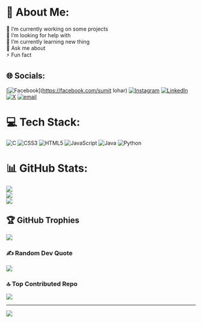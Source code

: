 # 💫 About Me:
🔭 I’m currently working on some projects<br>🤝 I’m looking for help with<br>🌱 I’m currently learning new thing<br>💬 Ask me about<br>⚡ Fun fact


## 🌐 Socials:
[![Facebook](https://img.shields.io/badge/Facebook-%231877F2.svg?logo=Facebook&logoColor=white)](https://facebook.com/sumit lohar) [![Instagram](https://img.shields.io/badge/Instagram-%23E4405F.svg?logo=Instagram&logoColor=white)](https://instagram.com/s_lohar74) [![LinkedIn](https://img.shields.io/badge/LinkedIn-%230077B5.svg?logo=linkedin&logoColor=white)](https://linkedin.com/in/mithilesh-lohar) [![X](https://img.shields.io/badge/X-black.svg?logo=X&logoColor=white)](https://x.com/s_lohar74) [![email](https://img.shields.io/badge/Email-D14836?logo=gmail&logoColor=white)](mailto:sumitlohar7415@gmail.com) 

# 💻 Tech Stack:
![C](https://img.shields.io/badge/c-%2300599C.svg?style=for-the-badge&logo=c&logoColor=white) ![CSS3](https://img.shields.io/badge/css3-%231572B6.svg?style=for-the-badge&logo=css3&logoColor=white) ![HTML5](https://img.shields.io/badge/html5-%23E34F26.svg?style=for-the-badge&logo=html5&logoColor=white) ![JavaScript](https://img.shields.io/badge/javascript-%23323330.svg?style=for-the-badge&logo=javascript&logoColor=%23F7DF1E) ![Java](https://img.shields.io/badge/java-%23ED8B00.svg?style=for-the-badge&logo=openjdk&logoColor=white) ![Python](https://img.shields.io/badge/python-3670A0?style=for-the-badge&logo=python&logoColor=ffdd54)
# 📊 GitHub Stats:
![](https://github-readme-stats.vercel.app/api?username=mithlohar144&theme=dark&hide_border=false&include_all_commits=true&count_private=true)<br/>
![](https://github-readme-streak-stats.herokuapp.com/?user=mithlohar144&theme=dark&hide_border=false)<br/>
![](https://github-readme-stats.vercel.app/api/top-langs/?username=mithlohar144&theme=dark&hide_border=false&include_all_commits=true&count_private=true&layout=compact)

## 🏆 GitHub Trophies
![](https://github-profile-trophy.vercel.app/?username=mithlohar144&theme=radical&no-frame=false&no-bg=false&margin-w=4)

### ✍️ Random Dev Quote
![](https://quotes-github-readme.vercel.app/api?type=horizontal&theme=radical)

### 🔝 Top Contributed Repo
![](https://github-contributor-stats.vercel.app/api?username=mithlohar144&limit=5&theme=onedark&combine_all_yearly_contributions=true)

---
[![](https://visitcount.itsvg.in/api?id=mithlohar144&icon=2&color=0)](https://visitcount.itsvg.in)

<!-- Proudly created with GPRM ( https://gprm.itsvg.in ) -->
